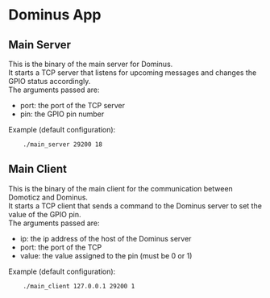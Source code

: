 # Dominus App

## Main Server

This is the binary of the main server for Dominus.  
It starts a TCP server that listens for upcoming messages and changes the GPIO status accordingly.  
The arguments passed are:
* port: the port of the TCP server
* pin: the GPIO pin number

Example (default configuration):

		./main_server 29200 18


## Main Client

This is the binary of the main client for the communication between Domoticz and Dominus.  
It starts a TCP client that sends a command to the Dominus server to set the value of the GPIO pin.  
The arguments passed are:
* ip: the ip address of the host of the Dominus server
* port: the port of the TCP
* value: the value assigned to the pin (must be 0 or 1)

Example (default configuration):

		./main_client 127.0.0.1 29200 1
